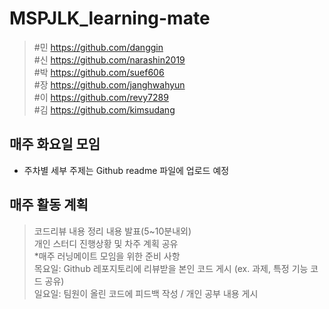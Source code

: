# MSPJLK_learning-mate   
   
> #민  https://github.com/danggin   
> #신  https://github.com/narashin2019   
> #박  https://github.com/suef606   
> #장  https://github.com/janghwahyun   
> #이  https://github.com/revy7289   
> #김  https://github.com/kimsudang   
   
   
## 매주 화요일 모임   
* 주차별 세부 주제는 Github readme 파일에 업로드 예정   
   
## 매주 활동 계획   
> 코드리뷰 내용 정리 내용 발표(5~10분내외)   
> 개인 스터디 진행상황 및 차주 계획 공유   
*매주 러닝메이트 모임을 위한 준비 사항   
목요일: Github 레포지토리에 리뷰받을 본인 코드 게시 (ex. 과제, 특정 기능 코드 공유)   
일요일: 팀원이 올린 코드에 피드백 작성 / 개인 공부 내용 게시   

